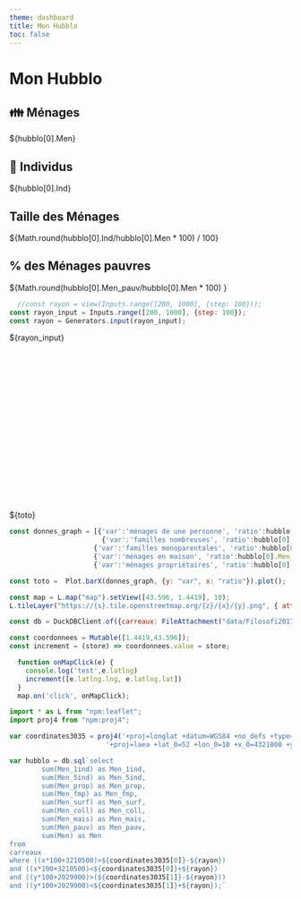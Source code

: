 ```yaml
---
theme: dashboard
title: Mon Hubblo
toc: false
---
```


# Mon Hubblo


<div class="grid grid-cols-4">
  <div class="card">
    <h2>👪 Ménages</h2>
    <span class="big">${hubblo[0].Men}</span>
  </div>
  <div class="card">
    <h2>🧑 Individus</h2>
    <span class="big">${hubblo[0].Ind}</span>
  </div>
  <div class="card">
    <h2>Taille des Ménages</h2>
    <span class="big">${Math.round(hubblo[0].Ind/hubblo[0].Men * 100) / 100}</span>
  </div>
  <div class="card">
    <h2>% des Ménages pauvres</h2>
    <span class="big">${Math.round(hubblo[0].Men_pauv/hubblo[0].Men * 100) }</span>
  </div>
</div>


  ```js
    //const rayon = view(Inputs.range([200, 1000], {step: 100}));
const rayon_input = Inputs.range([200, 1000], {step: 100});
const rayon = Generators.input(rayon_input); 
  ```

<div class="grid grid-cols-2">
  <div class="card" >
  <div>${rayon_input} </div>
  <div id="map" style="height: 300px"></div>
  </div> 
  <div class="card">
    ${toto}
  </div>
</div>




 ```js
const donnes_graph = [{'var':'ménages de une personne', 'ratio':hubblo[0].Men_1ind/hubblo[0].Men*100},
                    	{'var':'familles nombreuses', 'ratio':hubblo[0].Men_5ind	/hubblo[0].Men*100},
                      {'var':'familles monoparentales', 'ratio':hubblo[0].Men_fmp	/hubblo[0].Men*100},
                      {'var':'ménages en maison', 'ratio':hubblo[0].Men_mais	/hubblo[0].Men*100},
                      {'var':'ménages propriétaires', 'ratio':hubblo[0].Men_prop	/hubblo[0].Men*100}]
```


 ```js
const toto =  Plot.barX(donnes_graph, {y: "var", x: "ratio"}).plot();
 ```


```js
const map = L.map("map").setView([43.596, 1.4419], 10);
L.tileLayer("https://{s}.tile.openstreetmap.org/{z}/{x}/{y}.png", { attribution: '© OpenStreetMap' }).addTo(map);
```

```js
const db = DuckDBClient.of({carreaux: FileAttachment("data/Filosofi2017_carreaux_200m_met_Men.parquet")});
```

```js
const coordonnees = Mutable([1.4419,43.596]);
const increment = (store) => coordonnees.value = store;
```


```js
  function onMapClick(e) {
    console.log('test',e.latlng)      
    increment([e.latlng.lng, e.latlng.lat])  
  }
  map.on('click', onMapClick);
```

```js
import * as L from "npm:leaflet";
import proj4 from "npm:proj4";
```


```js
var coordinates3035 = proj4('+proj=longlat +datum=WGS84 +no_defs +type=crs',
                        '+proj=laea +lat_0=52 +lon_0=10 +x_0=4321000 +y_0=3210000 +ellps=GRS80 +towgs84=0,0,0,0,0,0,0 +units=m +no_defs +type=crs',coordonnees);
```

```js
var hubblo = db.sql`select 
        sum(Men_1ind) as Men_1ind, 
        sum(Men_5ind) as Men_5ind, 
        sum(Men_prop) as Men_prop, 
        sum(Men_fmp) as Men_fmp,
        sum(Men_surf) as Men_surf, 
        sum(Men_coll) as Men_coll, 
        sum(Men_mais) as Men_mais, 
        sum(Men_pauv) as Men_pauv,
        sum(Men) as Men 
from 
carreaux
where ((x*100+3210500)>${coordinates3035[0]}-${rayon})
and ((x*100+3210500)<${coordinates3035[0]}+${rayon})
and ((y*100+2029900)>(${coordinates3035[1]}-${rayon})) 
and ((y*100+2029900)<${coordinates3035[1]}+${rayon});`
```

